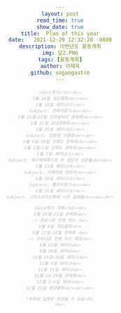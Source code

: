 ```yaml
---
layout: post
read_time: true
show_date: true
title:  Plan of this year
date:   2021-12-29 12:32:20 -0600
description: 이번년도 활동계획
img: 달2.PNG
tags: [활동계획]
author: 이재욱
github: sogangastro
---
```

<div id="Milestone" class="w3-container activities w3-padding-48 w3-card">
  <body style="text-align: center">
  <span style="font: italic bold 0.8em serif; color:#CBCCCD"> 
    
    <h2>1학기</h2><br>
    3월 10일 개강총회<br><br>
    3월 18일 세미나(1)<br>
    Subject: 관측지찾기<br><br>
    3월 21일~22일 인천앞바다 관측회<br><br>
    3월 22일 교내관측회<br><br>
    3월 25일 세미나(2)<br>
    Subject: 망원경 사용법<br><br>
    4월 9일~10일 강화도 관측회<br><br>
    5월 1일~2일 강화도 관측회<br><br>
    5월 7일 세미나(3)<br>
    Subject: 메시에목록으로 본 성단과 성운들<br><br>
    5월 13일 세미나(4)<br>
    Subject: 카메라에 대하여<br><br>
    5월 20일 세미나(5)<br>
    Subject: 별자리찾기<br><br>
    5월 25일 세미나(6)<br>
    Subject: 그리스로마신화에 나온 설화들<br><br><br>

    <h2>2학기 계획</h2><br>
    8월 20일~21일 관측회<br>
    -> 코로나로 인해 취소 <br>
    9월 9일 개강총회<br>
    9월 17일~18일 관측회 <br>
    -> 코로나로 인해 최소 예정<br>
    9월 23일 세미나<br>
    9월 30일 세미나<br>
    10월 29일~30일 세미나<br>
    11월 4일 세미나<br>
    11월 11일 세미나<br>
    11월 19~20일 관측회<br>
    12월 3~4일 세미나<br>
    12월 23일 종강총회<br><br><br>
    
    *추후에 일정은 변경될 수 있습니다.
    <br>
  




